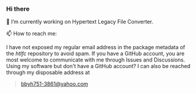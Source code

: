 ### Hi there
<!--
**HairySpoon/HairySpoon** is a ✨ _special_ ✨ repository because its `README.md` (this file) appears on your GitHub profile.

Here are some ideas to get you started:

- 🔭 I’m currently working on ...
- 🌱 I’m currently learning ...
- 👯 I’m looking to collaborate on ...
- 🤔 I’m looking for help with ...
- 💬 Ask me about ...
- 📫 How to reach me: ...
- 😄 Pronouns: ...
- ⚡ Fun fact: ...
-->
🔭 I’m currently working on Hypertext Legacy File Converter.

📫 How to reach me:

I have not exposed my regular email address in the package metadata of the *htlfc* repository to avoid spam.
If you have a GitHub account, you are most welcome to communicate with me through Issues and Discussions. 
Using my software but don't have a GitHub account? I can also be reached through my disposable address at
> bbyh751-3861@yahoo.com
